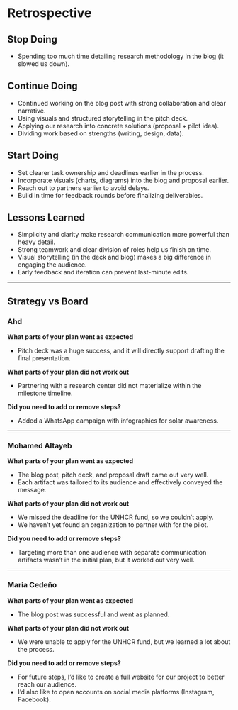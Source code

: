 # Retrospective


<!-- markdownlint-disable MD013 MD031 MD007 MD033 MD004 MD009 MD013 MD045 MD041 MD032 MD039 MD019 MD012-->


<!-- markdownlint-disable MD031 MD033 MD004 MD001 MD009 MD013 MD045 MD001 MD012 MD022 MD036 -->

## Stop Doing
- Spending too much time detailing research methodology in the blog (it slowed us down).

## Continue Doing
- Continued working on the blog post with strong collaboration and clear narrative.  
- Using visuals and structured storytelling in the pitch deck.  
- Applying our research into concrete solutions (proposal + pilot idea).  
- Dividing work based on strengths (writing, design, data).  

## Start Doing
- Set clearer task ownership and deadlines earlier in the process.  
- Incorporate visuals (charts, diagrams) into the blog and proposal earlier.  
- Reach out to partners earlier to avoid delays.  
- Build in time for feedback rounds before finalizing deliverables.  

## Lessons Learned
- Simplicity and clarity make research communication more powerful than heavy detail.  
- Strong teamwork and clear division of roles help us finish on time.  
- Visual storytelling (in the deck and blog) makes a big difference in engaging the audience.  
- Early feedback and iteration can prevent last-minute edits.  

---

## Strategy vs Board

### Ahd
**What parts of your plan went as expected**  
- Pitch deck was a huge success, and it will directly support drafting the final presentation.  

**What parts of your plan did not work out**  
- Partnering with a research center did not materialize within the milestone timeline.  

**Did you need to add or remove steps?**  
- Added a WhatsApp campaign with infographics for solar awareness.  

---

### Mohamed Altayeb
**What parts of your plan went as expected**  
- The blog post, pitch deck, and proposal draft came out very well.  
- Each artifact was tailored to its audience and effectively conveyed the message.  

**What parts of your plan did not work out**  
- We missed the deadline for the UNHCR fund, so we couldn’t apply.  
- We haven’t yet found an organization to partner with for the pilot.  

**Did you need to add or remove steps?**  
- Targeting more than one audience with separate communication artifacts wasn’t in the initial plan, but it worked out very well.  

---

### Maria Cedeño
**What parts of your plan went as expected**  
- The blog post was successful and went as planned.  

**What parts of your plan did not work out**  
- We were unable to apply for the UNHCR fund, but we learned a lot about the process.  

**Did you need to add or remove steps?**  
- For future steps, I’d like to create a full website for our project to better reach our audience.  
- I’d also like to open accounts on social media platforms (Instagram, Facebook).  



